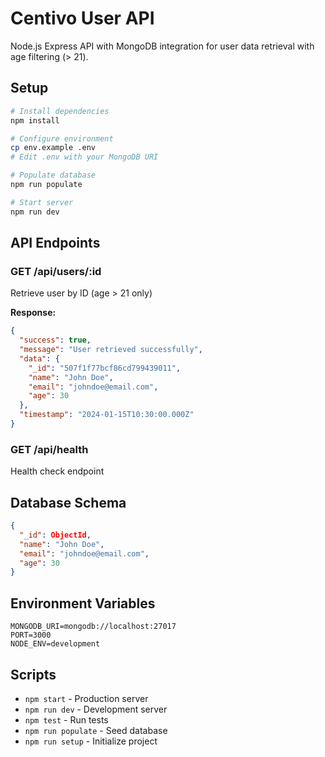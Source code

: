 # Centivo User API

Node.js Express API with MongoDB integration for user data retrieval with age filtering (> 21).

## Setup

```bash
# Install dependencies
npm install

# Configure environment
cp env.example .env
# Edit .env with your MongoDB URI

# Populate database
npm run populate

# Start server
npm run dev
```

## API Endpoints

### GET /api/users/:id
Retrieve user by ID (age > 21 only)

**Response:**
```json
{
  "success": true,
  "message": "User retrieved successfully",
  "data": {
    "_id": "507f1f77bcf86cd799439011",
    "name": "John Doe",
    "email": "johndoe@email.com",
    "age": 30
  },
  "timestamp": "2024-01-15T10:30:00.000Z"
}
```

### GET /api/health
Health check endpoint

## Database Schema

```json
{
  "_id": ObjectId,
  "name": "John Doe",
  "email": "johndoe@email.com",
  "age": 30
}
```

## Environment Variables

```
MONGODB_URI=mongodb://localhost:27017
PORT=3000
NODE_ENV=development
```

## Scripts

- `npm start` - Production server
- `npm run dev` - Development server
- `npm test` - Run tests
- `npm run populate` - Seed database
- `npm run setup` - Initialize project 